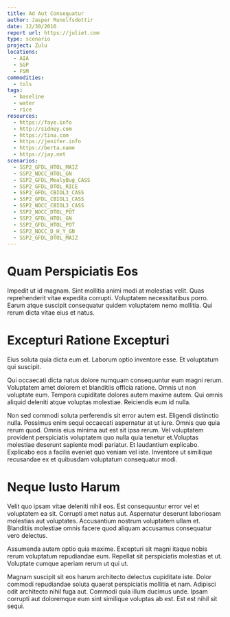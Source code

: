 ```yaml
---
title: Ad Aut Consequatur
author: Jasper Runolfsdottir
date: 12/30/2016
report url: https://juliet.com
type: scenario
project: Zulu
locations:
  - AIA
  - SGP
  - FSM
commodities:
  - tols
tags:
  - baseline
  - water
  - rice
resources:
  - https://faye.info
  - http://sidney.com
  - https://tina.com
  - https://jenifer.info
  - https://berta.name
  - https://jay.net
scenarios:
  - SSP2_GFDL_HTOL_MAIZ
  - SSP2_NOCC_HTOL_GN
  - SSP2_GFDL_MealyBug_CASS
  - SSP2_GFDL_DTOL_RICE
  - SSP2_GFDL_CBIOL3_CASS
  - SSP2_GFDL_CBIOL1_CASS
  - SSP2_NOCC_CBIOL3_CASS
  - SSP2_NOCC_DTOL_POT
  - SSP2_GFDL_HTOL_GN
  - SSP2_GFDL_HTOL_POT
  - SSP2_NOCC_D_H_Y_GN
  - SSP2_GFDL_DTOL_MAIZ
---
```

# Quam Perspiciatis Eos
Impedit ut id magnam. Sint mollitia animi modi at molestias velit. Quas reprehenderit vitae expedita corrupti. Voluptatem necessitatibus porro. Earum atque suscipit consequatur quidem voluptatem nemo mollitia. Qui rerum dicta vitae eius et natus.

# Excepturi Ratione Excepturi
Eius soluta quia dicta eum et. Laborum optio inventore esse. Et voluptatum qui suscipit.
 Qui occaecati dicta natus dolore numquam consequuntur eum magni rerum. Voluptatem amet dolorem et blanditiis officia ratione. Omnis ut non voluptate eum. Tempora cupiditate dolores autem maxime autem. Qui omnis aliquid deleniti atque voluptas molestiae. Reiciendis eum id nulla.
 Non sed commodi soluta perferendis sit error autem est. Eligendi distinctio nulla. Possimus enim sequi occaecati aspernatur at ut iure. Omnis quo quia rerum quod. Omnis eius minima aut est sit ipsa rerum. Vel voluptatem provident perspiciatis voluptatem quo nulla quia tenetur et.Voluptas molestiae deserunt sapiente modi pariatur. Et laudantium explicabo. Explicabo eos a facilis eveniet quo veniam vel iste. Inventore ut similique recusandae ex et quibusdam voluptatum consequatur modi.

# Neque Iusto Harum
Velit quo ipsam vitae deleniti nihil eos. Est consequuntur error vel et voluptatem ea sit. Corrupti amet natus aut. Aspernatur deserunt laboriosam molestias aut voluptates. Accusantium nostrum voluptatem ullam et. Blanditiis molestiae omnis facere quod aliquam accusamus consequatur vero delectus.
 Assumenda autem optio quia maxime. Excepturi sit magni itaque nobis rerum voluptatum repudiandae eum. Repellat sit perspiciatis molestias et ut. Voluptate cumque aperiam rerum ut qui ut.
 Magnam suscipit sit eos harum architecto delectus cupiditate iste. Dolor commodi repudiandae soluta quaerat perspiciatis mollitia et nam. Adipisci odit architecto nihil fuga aut. Commodi quia illum ducimus unde. Ipsam corrupti aut doloremque eum sint similique voluptas ab est. Est est nihil sit sequi.
